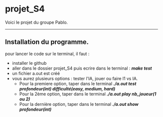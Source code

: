 # projet_S4
Voici le projet du groupe Pablo.

----------------------------
## Installation du programme.

pour lancer le code sur le terminal, il faut :  
* installer le github  
* aller dans le dossier projet_S4 puis ecrire dans le terminal : *__make test__*  
* un fichier a.out est créé  
* vous aurez plusieurs options : tester l'IA, jouer ou faire I1 vs IA.
    * Pour la premiere option, taper dans le terminal *__./a.out test profondeur(int) difficulté(easy, medium, hard)__*
    * Pour la 2ème option, taper dans le terminal *__./a.out play nb_joueur(1 ou 2)__*
    * Pour la dernière option, taper dans le terminal *__./a.out show profondeur(int)__*
